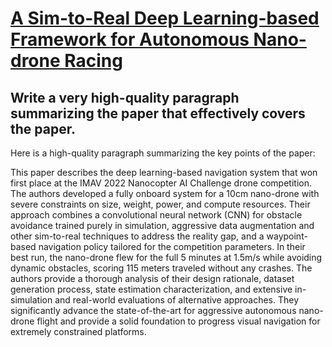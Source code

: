 # [A Sim-to-Real Deep Learning-based Framework for Autonomous Nano-drone   Racing](https://arxiv.org/abs/2312.08991)

## Write a very high-quality paragraph summarizing the paper that effectively covers the paper.

 Here is a high-quality paragraph summarizing the key points of the paper:

This paper describes the deep learning-based navigation system that won first place at the IMAV 2022 Nanocopter AI Challenge drone competition. The authors developed a fully onboard system for a 10cm nano-drone with severe constraints on size, weight, power, and compute resources. Their approach combines a convolutional neural network (CNN) for obstacle avoidance trained purely in simulation, aggressive data augmentation and other sim-to-real techniques to address the reality gap, and a waypoint-based navigation policy tailored for the competition parameters. In their best run, the nano-drone flew for the full 5 minutes at 1.5m/s while avoiding dynamic obstacles, scoring 115 meters traveled without any crashes. The authors provide a thorough analysis of their design rationale, dataset generation process, state estimation characterization, and extensive in-simulation and real-world evaluations of alternative approaches. They significantly advance the state-of-the-art for aggressive autonomous nano-drone flight and provide a solid foundation to progress visual navigation for extremely constrained platforms.
